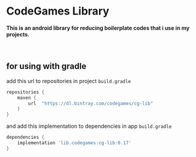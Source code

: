 # CodeGames Library
**This is an android library for reducing boilerplate codes that i use in my projects.**<br/><br/><br/>
## for using with gradle
add this url to repositories in project `build.gradle`
```gradle
repositories {
    maven {
        url  "https://dl.bintray.com/codegames/cg-lib" 
    }
}
```
and add this implementation to dependencies in app `build.gradle`
```gradle
dependencies {
    implementation 'lib.codegames:cg-lib:0.17'
}
```
